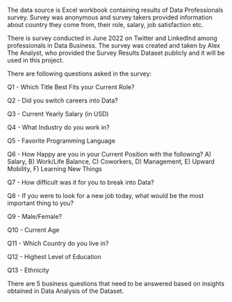 The data source is Excel workbook containing results of Data Professionals survey. Survey was anonymous and survey takers provided information about country they come from, their role, salary, job satisfaction etc.

There is survey conducted in June 2022 on Twitter and LinkedInd among professionals in Data Business. The survey was created and taken by Alex The Analyst, who provided the Survey Results Dataset publicly and it will be used in this project.


There are following questions asked in the survey:

Q1 - Which Title Best Fits your Current Role?

Q2 - Did you switch careers into Data?

Q3 - Current Yearly Salary (in USD)

Q4 - What Industry do you work in?

Q5 - Favorite Programming Language

Q6 - How Happy are you in your Current Position with the following?
A) Salary, B) Work/Life Balance, C) Coworkers, D) Management, E) Upward Mobility, F) Learning New Things

Q7 - How difficult was it for you to break into Data?

Q8 - If you were to look for a new job today, what would be the most important thing to you?

Q9 - Male/Female?

Q10 - Current Age

Q11 - Which Country do you live in?

Q12 - Highest Level of Education

Q13 - Ethnicity

There are 5 business questions that need to be answered based on insights obtained in Data Analysis of the Dataset.


